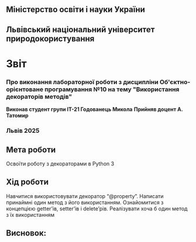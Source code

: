 ## Міністерство освіти і науки України

## Львівський національний університет природокористування
# Звіт 
### Про виконання лабораторної роботи з дисципліни Об'єктно-орієнтоване програмування №10 на тему "Використання декораторів методів"
**Виконав студент групи ІТ-21 Годованець Микола**
**Прийняв доцент А. Татомир**
### Львів 2025

## Мета роботи 
Освоїти роботу з декораторами в Python 3


## Хід роботи
Навчитися використовувати декоратор “@property”. Написати принаймні один метод з його використанням. Ознайомитися з концепцією getter’ів, setter’ів і delete’рів. Реалізувати хоча б один метод з їх використанням


## Висновок: 
